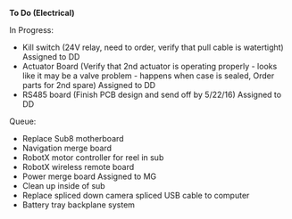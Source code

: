 **To Do (Electrical)**

In Progress:

* Kill switch (24V relay, need to order, verify that pull cable is watertight) Assigned to DD
* Actuator Board (Verify that 2nd actuator is operating properly - looks like it may be a valve problem - happens when case is sealed, Order parts for 2nd spare) Assigned to DD
* RS485 board (Finish PCB design and send off by 5/22/16) Assigned to DD

Queue:

* Replace Sub8 motherboard
* Navigation merge board
* RobotX motor controller for reel in sub
* RobotX wireless remote board
* Power merge board Assigned to MG
* Clean up inside of sub
* Replace spliced down camera spliced USB cable to computer
* Battery tray backplane system

